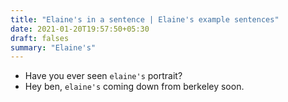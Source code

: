 ```yaml
---
title: "Elaine's in a sentence | Elaine's example sentences"
date: 2021-01-20T19:57:50+05:30
draft: falses
summary: "Elaine's"
---
```

- Have you ever seen `elaine's` portrait?
- Hey ben, `elaine's` coming down from berkeley soon.
                 
